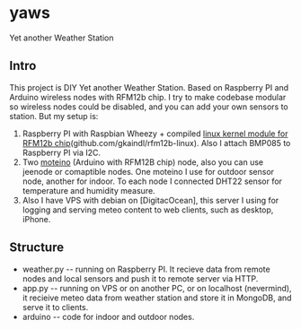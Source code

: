 yaws
====

Yet another Weather Station

Intro
-----
This project is DIY Yet another Weather Station. Based on Raspberry PI and Arduino wireless nodes with RFM12b chip. I try to make codebase modular so wireless nodes could be disabled, and you can add your own sensors to station. But my setup is:

1) Raspberry PI with Raspbian Wheezy + compiled [linux kernel module for RFM12b chip](http://example.net/)(github.com/gkaindl/rfm12b-linux). Also I attach BMP085 to Raspberry PI via I2C.
2) Two [moteino](http://lowpowerlab.com/moteino/) (Arduino with RFM12B chip) node, also you can use jeenode or comaptible nodes. One moteino I use for outdoor sensor node, another for indoor. To each node I connected DHT22 sensor for temperature and humidity measure.
3) Also I have VPS with debian on [DigitacOcean], this server I using for logging and serving meteo content to web clients, such as desktop, iPhone.


Structure
---------

 * weather.py -- running on Raspberry PI. It recieve data from remote nodes and local sensors and push it to remote server via HTTP.
 * app.py -- running on VPS or on another PC, or on localhost (nevermind), it recieive meteo data from weather station and store it in MongoDB, and serve it to clients.
 * arduino -- code for indoor and outdoor nodes.